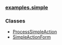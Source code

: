 ### [examples.simple](package-summary.html.md)

### Classes

-   [ProcessSimpleAction](ProcessSimpleAction.html.md)
-   [SimpleActionForm](SimpleActionForm.html.md)


